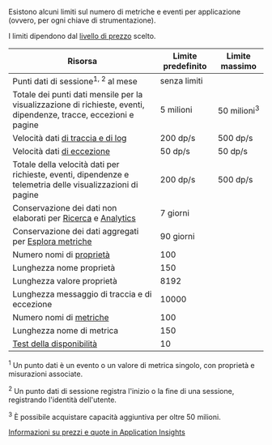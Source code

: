 Esistono alcuni limiti sul numero di metriche e eventi per applicazione (ovvero, per ogni chiave di strumentazione).

I limiti dipendono dal [livello di prezzo](https://azure.microsoft.com/pricing/details/application-insights/) scelto.

| **Risorsa** | **Limite predefinito** | **Limite massimo** |
| --- | --- | --- |
| Punti dati di sessione<sup>1, 2</sup> al mese |senza limiti | |
| Totale dei punti dati mensile per la visualizzazione di richieste, eventi, dipendenze, tracce, eccezioni e pagine |5 milioni |50 milioni<sup>3</sup> |
| Velocità dati [di traccia e di log](../articles/application-insights/app-insights-search-diagnostic-logs.md) |200 dp/s |500 dp/s |
| Velocità dati [di eccezione](../articles/application-insights/app-insights-asp-net-exceptions.md) |50 dp/s |50 dp/s |
| Totale della velocità dati per richieste, eventi, dipendenze e telemetria delle visualizzazioni di pagine |200 dp/s |500 dp/s |
| Conservazione dei dati non elaborati per [Ricerca](../articles/application-insights/app-insights-diagnostic-search.md) e [Analytics](../articles/application-insights/app-insights-analytics.md) |7 giorni | |
| Conservazione dei dati aggregati per [Esplora metriche](../articles/application-insights/app-insights-metrics-explorer.md) |90 giorni | |
| Numero nomi di [proprietà](../articles/application-insights/app-insights-api-custom-events-metrics.md#properties) |100 | |
| Lunghezza nome proprietà |150 | |
| Lunghezza valore proprietà |8192 | |
| Lunghezza messaggio di traccia e di eccezione |10000 | |
| Numero nomi di [metriche](../articles/application-insights/app-insights-api-custom-events-metrics.md#properties) |100 | |
| Lunghezza nome di metrica |150 | |
| [Test della disponibilità](../articles/application-insights/app-insights-monitor-web-app-availability.md) |10 | |

<sup>1</sup> Un punto dati è un evento o un valore di metrica singolo, con proprietà e misurazioni associate.

<sup>2</sup> Un punto dati di sessione registra l'inizio o la fine di una sessione, registrando l'identità dell'utente.

<sup>3</sup> È possibile acquistare capacità aggiuntiva per oltre 50 milioni.

[Informazioni su prezzi e quote in Application Insights](../articles/application-insights/app-insights-pricing.md)

<!---HONumber=AcomDC_0803_2016-->